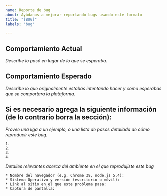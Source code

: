 ```yaml
---
name: Reporte de bug
about: Ayúdanos a mejorar reportando bugs usando este formato
title: "[BUG]"
labels: 'bug'

---
```

## Comportamiento Actual

*Describe lo pasó en lugar de lo que se esperaba*.

## Comportamiento Esperado

*Describe lo que originalmente estabas intentando hacer y cómo esperabas que se comportara la plataforma.*



## Si es necesario agrega la siguiente información (de lo contrario borra la sección):
*Provee una liga a un ejemplo, o una lista de pasos detallada de cómo reproducir este bug.* 
  
	1. 
	2. 
	3. 
	4.

*Detalles relevantes acerca del ambiente en el que reprodujiste este bug*

	* Nombre del navegador (e.g. Chrome 39, node.js 5.4):
	* Sistema Operativo y versión (escritorio o móvil):
	* Link al sitio en el que este problema pasa:
	* Captura de pantalla:

